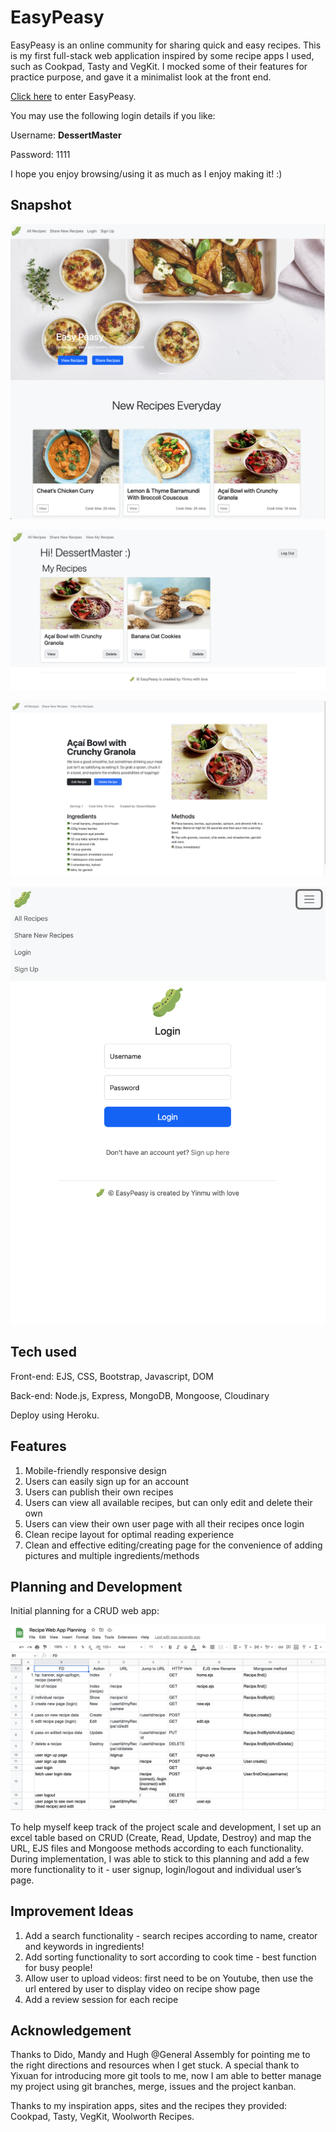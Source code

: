 # EasyPeasy

EasyPeasy is an online community for sharing quick and easy recipes. This is my first full-stack web application inspired by some recipe apps I used, such as Cookpad, Tasty and VegKit. I mocked some of their features for practice purpose, and gave it a minimalist look at the front end.

[Click here](https://easy-peasy-recipe.herokuapp.com/easypeasy) to enter EasyPeasy.

You may use the following login details if you like:

Username: **DessertMaster**

Password: 1111

I hope you enjoy browsing/using it as much as I enjoy making it! :)

## Snapshot

![Homepage.png](/public/README-image/EasyPeasy-Home.png)

![Userpage.png](/public/README-image/Easy-Peasy-userpage.png)

![Showpage.png](/public/README-image/EasyPeasy-showpage.png)

![SmallScreenLoginPage.png](/public/README-image/EasyPeasy-mobile-login.png)

## Tech used

Front-end: EJS, CSS, Bootstrap, Javascript, DOM

Back-end: Node.js, Express, MongoDB, Mongoose, Cloudinary

Deploy using Heroku.

## Features

1. Mobile-friendly responsive design
2. Users can easily sign up for an account
3. Users can publish their own recipes
4. Users can view all available recipes, but can only edit and delete their own
5. Users can view their own user page with all their recipes once login
6. Clean recipe layout for optimal reading experience
7. Clean and effective editing/creating page for the convenience of adding pictures and multiple ingredients/methods

## Planning and Development

Initial planning for a CRUD web app:

![Planning.png](/public/README-image/Planning.png)

To help myself keep track of the project scale and development, I set up an excel table based on CRUD (Create, Read, Update, Destroy) and map the URL, EJS files and Mongoose methods according to each functionality. During implementation, I was able to stick to this planning and add a few more functionality to it - user signup, login/logout and individual user’s page.

## Improvement Ideas

1. Add a search functionality - search recipes according to name, creator and keywords in ingredients!
2. Add sorting functionality to sort according to cook time - best function for busy people!
3. Allow user to upload videos: first need to be on Youtube, then use the url entered by user to display video on recipe show page
4. Add a review session for each recipe

## Acknowledgement

Thanks to Dido, Mandy and Hugh @General Assembly for pointing me to the right directions and resources when I get stuck. A special thank to Yixuan for introducing more git tools to me, now I am able to better manage my project using git branches, merge, issues and the project kanban. 

Thanks to my inspiration apps, sites and the recipes they provided: Cookpad, Tasty, VegKit, Woolworth Recipes.

